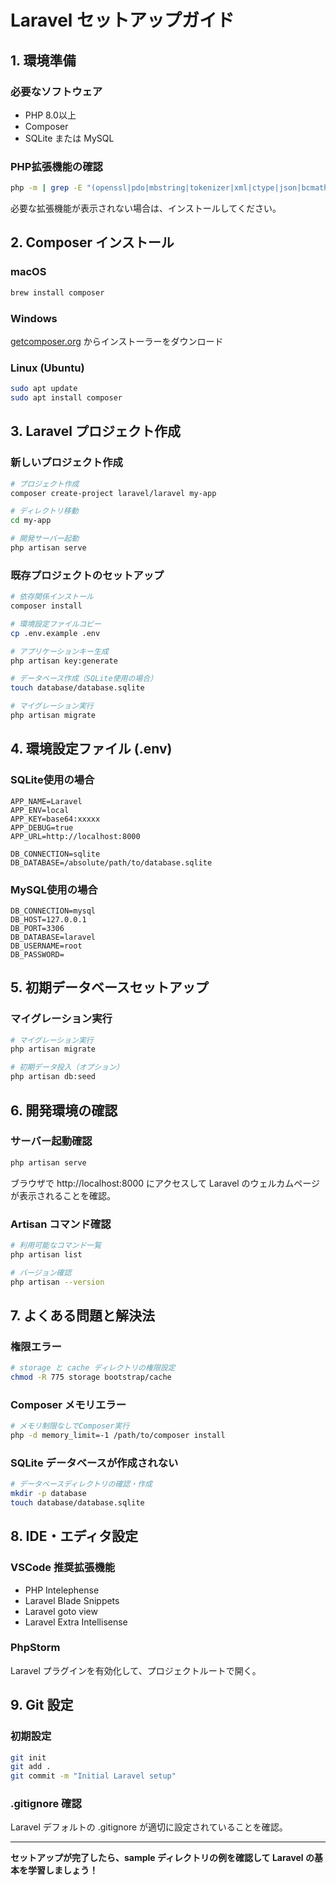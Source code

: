 # Laravel セットアップガイド

## 1. 環境準備

### 必要なソフトウェア
- PHP 8.0以上
- Composer
- SQLite または MySQL

### PHP拡張機能の確認
```bash
php -m | grep -E "(openssl|pdo|mbstring|tokenizer|xml|ctype|json|bcmath)"
```

必要な拡張機能が表示されない場合は、インストールしてください。

## 2. Composer インストール

### macOS
```bash
brew install composer
```

### Windows
[getcomposer.org](https://getcomposer.org/download/) からインストーラーをダウンロード

### Linux (Ubuntu)
```bash
sudo apt update
sudo apt install composer
```

## 3. Laravel プロジェクト作成

### 新しいプロジェクト作成
```bash
# プロジェクト作成
composer create-project laravel/laravel my-app

# ディレクトリ移動
cd my-app

# 開発サーバー起動
php artisan serve
```

### 既存プロジェクトのセットアップ
```bash
# 依存関係インストール
composer install

# 環境設定ファイルコピー
cp .env.example .env

# アプリケーションキー生成
php artisan key:generate

# データベース作成（SQLite使用の場合）
touch database/database.sqlite

# マイグレーション実行
php artisan migrate
```

## 4. 環境設定ファイル (.env)

### SQLite使用の場合
```env
APP_NAME=Laravel
APP_ENV=local
APP_KEY=base64:xxxxx
APP_DEBUG=true
APP_URL=http://localhost:8000

DB_CONNECTION=sqlite
DB_DATABASE=/absolute/path/to/database.sqlite
```

### MySQL使用の場合
```env
DB_CONNECTION=mysql
DB_HOST=127.0.0.1
DB_PORT=3306
DB_DATABASE=laravel
DB_USERNAME=root
DB_PASSWORD=
```

## 5. 初期データベースセットアップ

### マイグレーション実行
```bash
# マイグレーション実行
php artisan migrate

# 初期データ投入（オプション）
php artisan db:seed
```

## 6. 開発環境の確認

### サーバー起動確認
```bash
php artisan serve
```

ブラウザで http://localhost:8000 にアクセスして Laravel のウェルカムページが表示されることを確認。

### Artisan コマンド確認
```bash
# 利用可能なコマンド一覧
php artisan list

# バージョン確認
php artisan --version
```

## 7. よくある問題と解決法

### 権限エラー
```bash
# storage と cache ディレクトリの権限設定
chmod -R 775 storage bootstrap/cache
```

### Composer メモリエラー
```bash
# メモリ制限なしでComposer実行
php -d memory_limit=-1 /path/to/composer install
```

### SQLite データベースが作成されない
```bash
# データベースディレクトリの確認・作成
mkdir -p database
touch database/database.sqlite
```

## 8. IDE・エディタ設定

### VSCode 推奨拡張機能
- PHP Intelephense
- Laravel Blade Snippets
- Laravel goto view
- Laravel Extra Intellisense

### PhpStorm
Laravel プラグインを有効化して、プロジェクトルートで開く。

## 9. Git 設定

### 初期設定
```bash
git init
git add .
git commit -m "Initial Laravel setup"
```

### .gitignore 確認
Laravel デフォルトの .gitignore が適切に設定されていることを確認。

---

**セットアップが完了したら、sample ディレクトリの例を確認して Laravel の基本を学習しましょう！**